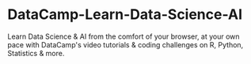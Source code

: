 # DataCamp-Learn-Data-Science-AI
Learn Data Science &amp; AI from the comfort of your browser, at your own pace with DataCamp's video tutorials &amp; coding challenges on R, Python, Statistics &amp; more.
